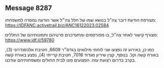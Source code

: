 ## Message 8287

מצורפת הודעת דובר צה"ל בנושא שמו של חלל צה״ל אשר הודעה נמסרה למשפחתו:
https://IDFANC.activetrail.biz/ANC16122023.02584

מצורף קישור לאתר צה"ל, בו מפורסמים ומתעדכנים פרטיהם ותמונותיהם של החללים:
https://www.idf.il/59780

כמו כן, באירוע זה נפצעו שני לוחמי מילואים בגדס״ר 6609, חטיבת אלכסנדרוני (3), באורח קשה וקל. בנוסף, קצין שיריון מגדוד 7016, חטיבת קרייתי (4), נפצע באורח קשה בקרב בדרום רצועת עזה.
הפצועים פונו לבית החולים ומשפחותיהם עודכנו.

